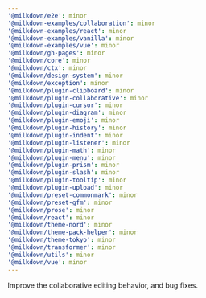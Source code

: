```yaml
---
'@milkdown/e2e': minor
'@milkdown-examples/collaboration': minor
'@milkdown-examples/react': minor
'@milkdown-examples/vanilla': minor
'@milkdown-examples/vue': minor
'@milkdown/gh-pages': minor
'@milkdown/core': minor
'@milkdown/ctx': minor
'@milkdown/design-system': minor
'@milkdown/exception': minor
'@milkdown/plugin-clipboard': minor
'@milkdown/plugin-collaborative': minor
'@milkdown/plugin-cursor': minor
'@milkdown/plugin-diagram': minor
'@milkdown/plugin-emoji': minor
'@milkdown/plugin-history': minor
'@milkdown/plugin-indent': minor
'@milkdown/plugin-listener': minor
'@milkdown/plugin-math': minor
'@milkdown/plugin-menu': minor
'@milkdown/plugin-prism': minor
'@milkdown/plugin-slash': minor
'@milkdown/plugin-tooltip': minor
'@milkdown/plugin-upload': minor
'@milkdown/preset-commonmark': minor
'@milkdown/preset-gfm': minor
'@milkdown/prose': minor
'@milkdown/react': minor
'@milkdown/theme-nord': minor
'@milkdown/theme-pack-helper': minor
'@milkdown/theme-tokyo': minor
'@milkdown/transformer': minor
'@milkdown/utils': minor
'@milkdown/vue': minor
---
```


Improve the collaborative editing behavior, and bug fixes.
